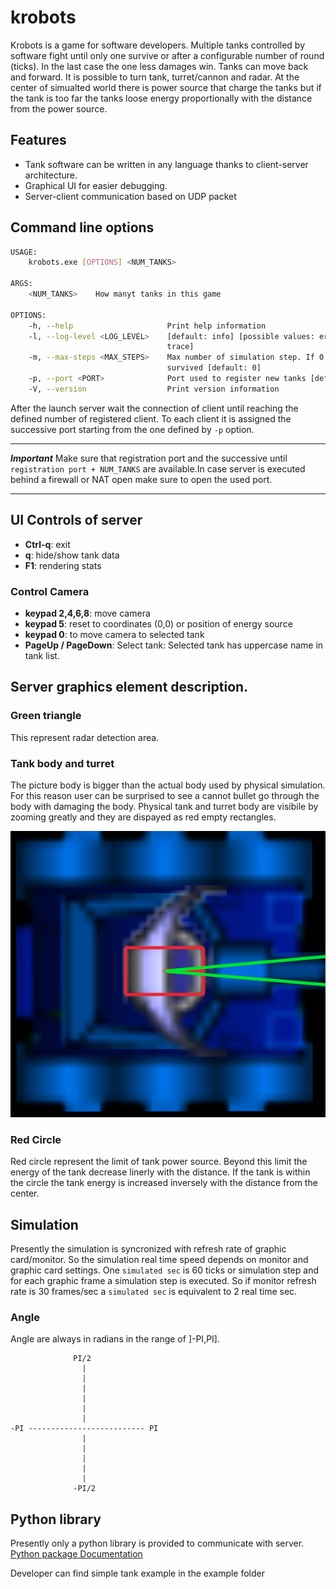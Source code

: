# krobots
Krobots is a game for software developers. 
Multiple tanks controlled by software fight until only one survive or after a configurable number of round (ticks). In the last case the one less damages win.
Tanks can move back and forward. It is possible to turn tank, turret/cannon and radar.
At the center of simualted world there is power source that charge the tanks but if the tank is too far the tanks loose energy proportionally with the distance from the power source.

## Features
* Tank software can be written in any language thanks to client-server architecture.
* Graphical UI for easier debugging.
* Server-client communication based on UDP packet

## Command line options
```bash
USAGE:
    krobots.exe [OPTIONS] <NUM_TANKS>

ARGS:
    <NUM_TANKS>    How manyt tanks in this game

OPTIONS:
    -h, --help                     Print help information
    -l, --log-level <LOG_LEVEL>    [default: info] [possible values: error, warn, info, debug,
                                   trace]
    -m, --max-steps <MAX_STEPS>    Max number of simulation step. If 0 no end until only one
                                   survived [default: 0]
    -p, --port <PORT>              Port used to register new tanks [default: 55230]
    -V, --version                  Print version information

```

After the launch server wait the connection of client until reaching the defined number of registered client.
To each client it is assigned the successive port starting from the one defined by `-p` option.
***
***Important*** Make sure that registration port and the successive until `registration port + NUM_TANKS` are available.In case server is executed behind a firewall or NAT open make sure to open the used port.
***

## UI Controls of server
* **Ctrl-q**: exit
* **q**: hide/show tank data 
* **F1**: rendering stats

### Control Camera
* **keypad 2,4,6,8**: move camera
* **keypad 5**: reset to coordinates (0,0) or position of energy source
* **keypad 0**: to move camera to selected tank 
* **PageUp / PageDown**: Select tank: Selected tank has uppercase name in tank list.

## Server graphics element description.

### Green triangle 
This represent radar detection area.

### Tank body and turret
The picture body is bigger than the actual body used by physical simulation. For this reason user can be surprised to see
a cannot bullet go through the body with damaging the body. Physical tank and turret body are visibile by zooming greatly and they are dispayed as red empty rectangles.

![tank](./doc1.PNG)


### Red Circle
Red circle represent the limit of tank power source. Beyond this limit the energy of the tank decrease linerly with the distance. If the tank is within the circle the tank energy is increased inversely with the distance from the center.

## Simulation
Presently the simulation is syncronized with refresh rate of graphic card/monitor. So the simulation real time speed depends on monitor and graphic card settings.
One `simulated sec` is 60 ticks or simulation step and for each graphic frame a simulation step is executed. So if monitor refresh rate is 30 frames/sec a `simulated sec` is equivalent to 2 real time sec.

### Angle 
Angle are always in radians in the range of ]-PI,PI]. 
```
              PI/2
                |            
                |
                |
                |
                |
                |
-PI -------------------------- PI
                |
                |
                |
                |
                |
              -PI/2

```

## Python library
Presently only a python library is provided to communicate with server.
[Python package Documentation](https://pellico.github.io/krobots/)

Developer can find simple tank example in the example folder





